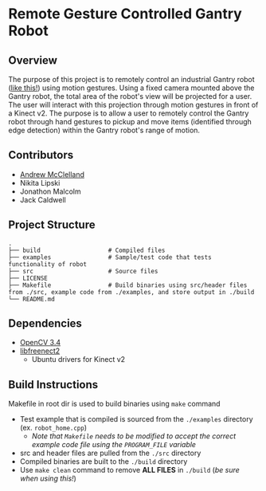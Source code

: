 # Remote Gesture Controlled Gantry Robot

## Overview
The purpose of this project is to remotely control an industrial Gantry robot ([like this!](http://img.directindustry.com/images_di/photo-g/26133-2818209.jpg)) using motion gestures. Using a fixed camera mounted above the Gantry robot, the total area of the robot's view will be projected for a user. The user will interact with this projection through motion gestures in front of a Kinect v2. The purpose is to allow a user to remotely control the Gantry robot through hand gestures to pickup and move items (identified through edge detection) within the Gantry robot's range of motion.

## Contributors
* [Andrew McClelland](https://github.com/AndrewMcClelland)
* Nikita Lipski
* Jonathon Malcolm
* Jack Caldwell

## Project Structure

    .
    ├── build                   # Compiled files
    ├── examples                # Sample/test code that tests functionality of robot
    ├── src                     # Source files
    ├── LICENSE
    ├── Makefile                # Build binaries using src/header files from ./src, example code from ./examples, and store output in ./build
    └── README.md
    
## Dependencies
* [OpenCV 3.4](https://opencv.org/releases.html)
* [libfreenect2](https://github.com/OpenKinect/libfreenect2)
  * Ubuntu drivers for Kinect v2

## Build Instructions
Makefile in root dir is used to build binaries using `make` command
* Test example that is compiled is sourced from the `./examples` directory (ex. `robot_home.cpp`)
  * _Note that `Makefile` needs to be modified to accept the correct example code file using the `PROGRAM_FILE` variable_
* src and header files are pulled from the `./src` directory
* Compiled binaries are built to the `./build` directory
* Use `make clean` command to remove __ALL FILES__ in `./build` (_be sure when using this!_)
